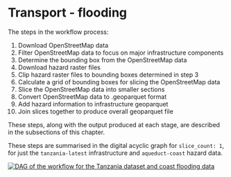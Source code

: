 # Transport - flooding

The steps in the workflow process:
1. Download OpenStreetMap data
2. Filter OpenStreetMap data to focus on major infrastructure components
3. Determine the bounding box from the OpenStreetMap data
4. Download hazard raster files
5. Clip hazard raster files to bounding boxes determined in step 3
6. Calculate a grid of bounding boxes for slicing the OpenStreetMap data
7. Slice the OpenStreetMap data into smaller sections
8. Convert OpenStreetMap data to .geoparquet format
9. Add hazard information to infrastructure geoparquet
10. Join slices together to produce overall geoparquet file

These steps, along with the output produced at each stage,
are described in the subsections of this chapter.

These steps are summarised in the digital acyclic graph for `slice_count: 1`, for just the
`tanzania-latest` infrastructure and `aqueduct-coast` hazard data.

[![DAG of the workflow for
the Tanzania dataset and coast flooding data](./img/DAG-simple.png)](./img/DAG-simple.png)
